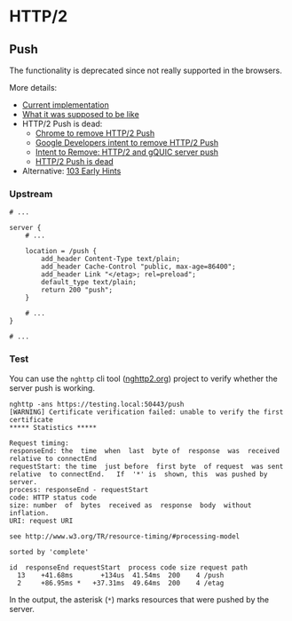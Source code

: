 # HTTP/2

## Push

The functionality is deprecated since not really supported in the browsers.

More details:
 - [Current implementation](https://www.w3.org/TR/preload/)
 - [What it was supposed to be like](https://medium.com/@mena.meseha/http-2-server-push-tutorial-d8714154ef9a)
 - HTTP/2 Push is dead:
   - [Chrome to remove HTTP/2 Push](https://www.ctrl.blog/entry/http2-push-chromium-deprecation.html)
   - [Google Developers intent to remove HTTP/2 Push](https://community.cloudflare.com/t/google-developers-intent-to-remove-http-2-push/261338)
   - [Intent to Remove: HTTP/2 and gQUIC server push](https://groups.google.com/a/chromium.org/g/blink-dev/c/K3rYLvmQUBY/m/vOWBKZGoAQAJ)
   - [HTTP/2 Push is dead](https://evertpot.com/http-2-push-is-dead/)
 - Alternative: [103 Early Hints](https://developer.mozilla.org/en-US/docs/Web/HTTP/Status/103)

### Upstream

```nginx
# ...

server {
    # ...

    location = /push {
        add_header Content-Type text/plain;
        add_header Cache-Control "public, max-age=86400";
        add_header Link "</etag>; rel=preload";
        default_type text/plain;
        return 200 "push";
    }

    # ...
}

# ...
```

### Test

You can use the `nghttp` cli tool ([nghttp2.org](https://nghttp2.org/)) project to verify whether the server push is working.

```console
nghttp -ans https://testing.local:50443/push
[WARNING] Certificate verification failed: unable to verify the first certificate
***** Statistics *****

Request timing:
responseEnd: the  time  when  last  byte of  response  was  received relative to connectEnd
requestStart: the time  just before  first byte  of request  was sent relative  to connectEnd.   If  '*' is  shown, this  was pushed by server.
process: responseEnd - requestStart
code: HTTP status code
size: number  of  bytes  received as  response  body  without inflation.
URI: request URI

see http://www.w3.org/TR/resource-timing/#processing-model

sorted by 'complete'

id  responseEnd requestStart  process code size request path
  13    +41.68ms       +134us  41.54ms  200    4 /push
  2     +86.95ms *   +37.31ms  49.64ms  200    4 /etag
```

In the output, the asterisk (`*`) marks resources that were pushed by the server.
